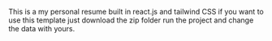 This is a my personal resume built in react.js and tailwind CSS
if you want to use this template just download the zip folder run the project and change the data with yours.
